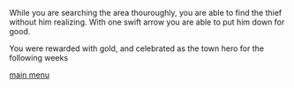 While you are searching the area thouroughly, you are able to find the thief without him realizing. With one swift arrow you are able to put him down for good.

You were rewarded with gold, and celebrated as the town hero for the following weeks

[main menu](../_main-menu.md)